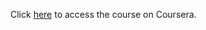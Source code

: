 Click [here](https://www.coursera.org/learn/os-power-user?specialization=google-it-support) to access the course on Coursera.
